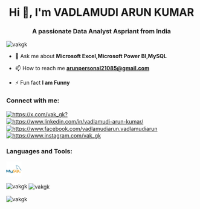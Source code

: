 <h1 align="center">Hi 👋, I'm VADLAMUDI ARUN KUMAR</h1>
<h3 align="center">A passionate Data Analyst Aspriant from India</h3>

<p align="left"> <img src="https://komarev.com/ghpvc/?username=vakgk&label=Profile%20views&color=0e75b6&style=flat" alt="vakgk" /> </p>

- 💬 Ask me about **Microsoft Excel,Microsoft Power BI,MySQL**

- 📫 How to reach me **arunpersonal21085@gmail.com**

- ⚡ Fun fact **I am Funny**

<h3 align="left">Connect with me:</h3>
<p align="left">
<a href="https://twitter.com/https://x.com/vak_gk?" target="blank"><img align="center" src="https://raw.githubusercontent.com/rahuldkjain/github-profile-readme-generator/master/src/images/icons/Social/twitter.svg" alt="https://x.com/vak_gk?" height="30" width="40" /></a>
<a href="https://linkedin.com/in/https://www.linkedin.com/in/vadlamudi-arun-kumar/" target="blank"><img align="center" src="https://raw.githubusercontent.com/rahuldkjain/github-profile-readme-generator/master/src/images/icons/Social/linked-in-alt.svg" alt="https://www.linkedin.com/in/vadlamudi-arun-kumar/" height="30" width="40" /></a>
<a href="https://fb.com/https://www.facebook.com/vadlamudiarun.vadlamudiarun" target="blank"><img align="center" src="https://raw.githubusercontent.com/rahuldkjain/github-profile-readme-generator/master/src/images/icons/Social/facebook.svg" alt="https://www.facebook.com/vadlamudiarun.vadlamudiarun" height="30" width="40" /></a>
<a href="https://instagram.com/https://www.instagram.com/vak_gk" target="blank"><img align="center" src="https://raw.githubusercontent.com/rahuldkjain/github-profile-readme-generator/master/src/images/icons/Social/instagram.svg" alt="https://www.instagram.com/vak_gk" height="30" width="40" /></a>
</p>

<h3 align="left">Languages and Tools:</h3>
<p align="left"> <a href="https://www.mysql.com/" target="_blank" rel="noreferrer"> <img src="https://raw.githubusercontent.com/devicons/devicon/master/icons/mysql/mysql-original-wordmark.svg" alt="mysql" width="40" height="40"/> </a> </p>

<p><img align="left" src="https://github-readme-stats.vercel.app/api/top-langs?username=vakgk&show_icons=true&locale=en&layout=compact" alt="vakgk" /></p>

<p>&nbsp;<img align="center" src="https://github-readme-stats.vercel.app/api?username=vakgk&show_icons=true&locale=en" alt="vakgk" /></p>

<p><img align="center" src="https://github-readme-streak-stats.herokuapp.com/?user=vakgk&" alt="vakgk" /></p>
